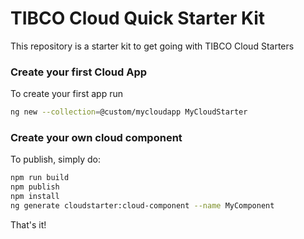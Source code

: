 # TIBCO Cloud Quick Starter Kit

This repository is a starter kit to get going with TIBCO Cloud Starters

### Create your first Cloud App

To create your first app run

```bash
ng new --collection=@custom/mycloudapp MyCloudStarter
```

### Create your own cloud component

To publish, simply do:

```bash
npm run build
npm publish
npm install
ng generate cloudstarter:cloud-component --name MyComponent
```

That's it!
